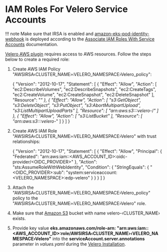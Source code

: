 # IAM Roles For Velero Service Accounts

!!! note
    Make sure that IRSA is enabled and [amazon-eks-pod-identity-webhook](https://github.com/aws/amazon-eks-pod-identity-webhook/tree/master) is deployed according to the [Associate IAM Roles With Service Accounts](./enable-irsa.md) documentation.

[Velero AWS plugin](https://github.com/vmware-tanzu/velero-plugin-for-aws) requires access to AWS resources. Follow the steps below to create a required role:

1. Create AWS IAM Policy "AWSIRSA&#8249;CLUSTER_NAME&#8250;&#8249;VELERO_NAMESPACE&#8250;Velero_policy":


      {
          "Version": "2012-10-17",
          "Statement": [
              {
                  "Effect": "Allow",
                  "Action": [
                      "ec2:DescribeVolumes",
                      "ec2:DescribeSnapshots",
                      "ec2:CreateTags",
                      "ec2:CreateVolume",
                      "ec2:CreateSnapshot",
                      "ec2:DeleteSnapshot"
                  ],
                  "Resource": "*"
              },
              {
                  "Effect": "Allow",
                  "Action": [
                      "s3:GetObject",
                      "s3:DeleteObject",
                      "s3:PutObject",
                      "s3:AbortMultipartUpload",
                      "s3:ListMultipartUploadParts"
                  ],
                  "Resource": [
                      "arn:aws:s3:::velero-*/*"
                  ]
              },
              {
                  "Effect": "Allow",
                  "Action": [
                      "s3:ListBucket"
                  ],
                  "Resource": [
                      "arn:aws:s3:::velero-*"
                  ]
              }
          ]
      }

2. Create AWS IAM Role "AWSIRSA&#8249;CLUSTER_NAME&#8250;&#8249;VELERO_NAMESPACE&#8250;Velero" with trust relationships:


      {
        "Version": "2012-10-17",
        "Statement": [
          {
            "Effect": "Allow",
            "Principal": {
              "Federated": "arn:aws:iam::<AWS_ACCOUNT_ID>:oidc-provider/<OIDC_PROVIDER>"
            },
            "Action": "sts:AssumeRoleWithWebIdentity",
            "Condition": {
              "StringEquals": {
                "<OIDC_PROVIDER>:sub": "system:serviceaccount:<VELERO_NAMESPACE>:edp-velero"
             }
           }
         }
       ]
      }


3. Attach the "AWSIRSA&#8249;CLUSTER_NAME&#8250;&#8249;VELERO_NAMESPACE&#8250;Velero_policy" policy to the "AWSIRSA&#8249;CLUSTER_NAME&#8250;&#8249;VELERO_NAMESPACE&#8250;Velero" role.

4. Make sure that [Amazon S3](https://aws.amazon.com/s3/) bucket with name velero-&#8249;CLUSTER_NAME&#8250; exists.

5. Provide key value **eks.amazonaws.com/role-arn: "arn:aws:iam::<AWS_ACCOUNT_ID>:role/AWSIRSA‹CLUSTER_NAME›‹VELERO_NAMESPACE›Velero"** into the **serviceAccount.server.annotations** parameter in *values.yaml* during the [Velero Installation](./install-velero.md#installation).
